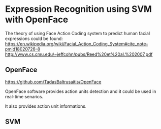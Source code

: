 # Expression Recognition using SVM with OpenFace

The theory of using Face Action Coding system to predict human facial expressions could be found:
https://en.wikipedia.org/wiki/Facial_Action_Coding_System#cite_note-pmid18020726-8
http://www.cs.cmu.edu/~jeffcohn/pubs/Reed%20et%20al.%202007.pdf

## OpenFace 
https://github.com/TadasBaltrusaitis/OpenFace

OpenFace software provides action units detection and it could be used in real-time senarios. 

It also provides action unit informations.

## SVM


